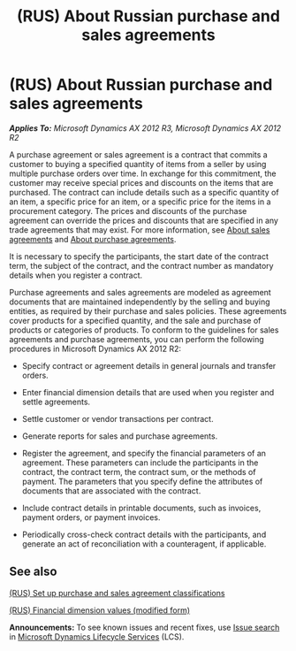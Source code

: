 ﻿---
title: (RUS) About Russian purchase and sales agreements
TOCTitle: (RUS) About Russian purchase and sales agreements
ms:assetid: f7ef5022-76df-47e9-b257-d0b7bb6c4738
ms:mtpsurl: https://technet.microsoft.com/en-us/library/JJ853241(v=AX.60)
ms:contentKeyID: 50396521
ms.date: 04/18/2014
mtps_version: v=AX.60
f1_keywords:
- (RUS)
- About Russian Sales and Purchase agreements
---

# (RUS) About Russian purchase and sales agreements 


_**Applies To:** Microsoft Dynamics AX 2012 R3, Microsoft Dynamics AX 2012 R2_

A purchase agreement or sales agreement is a contract that commits a customer to buying a specified quantity of items from a seller by using multiple purchase orders over time. In exchange for this commitment, the customer may receive special prices and discounts on the items that are purchased. The contract can include details such as a specific quantity of an item, a specific price for an item, or a specific price for the items in a procurement category. The prices and discounts of the purchase agreement can override the prices and discounts that are specified in any trade agreements that may exist. For more information, see [About sales agreements](about-sales-agreements.md) and [About purchase agreements](about-purchase-agreements.md).

It is necessary to specify the participants, the start date of the contract term, the subject of the contract, and the contract number as mandatory details when you register a contract.

Purchase agreements and sales agreements are modeled as agreement documents that are maintained independently by the selling and buying entities, as required by their purchase and sales policies. These agreements cover products for a specified quantity, and the sale and purchase of products or categories of products. To conform to the guidelines for sales agreements and purchase agreements, you can perform the following procedures in Microsoft Dynamics AX 2012 R2:

  - Specify contract or agreement details in general journals and transfer orders.

  - Enter financial dimension details that are used when you register and settle agreements.

  - Settle customer or vendor transactions per contract.

  - Generate reports for sales and purchase agreements.

  - Register the agreement, and specify the financial parameters of an agreement. These parameters can include the participants in the contract, the contract term, the contract sum, or the methods of payment. The parameters that you specify define the attributes of documents that are associated with the contract.

  - Include contract details in printable documents, such as invoices, payment orders, or payment invoices.

  - Periodically cross-check contract details with the participants, and generate an act of reconciliation with a counteragent, if applicable.

## See also

[(RUS) Set up purchase and sales agreement classifications](rus-set-up-purchase-and-sales-agreement-classifications.md)

[(RUS) Financial dimension values (modified form)](https://technet.microsoft.com/en-us/library/jj853203\(v=ax.60\))

  
**Announcements:** To see known issues and recent fixes, use [Issue search](http://go.microsoft.com/fwlink/?linkid=389258) in [Microsoft Dynamics Lifecycle Services](http://go.microsoft.com/fwlink/?linkid=306505) (LCS).

